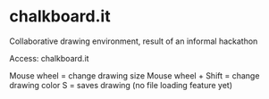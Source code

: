 # chalkboard.it

Collaborative drawing environment, result of an informal hackathon

Access: chalkboard.it

Mouse wheel = change drawing size
Mouse wheel + Shift = change drawing color
S = saves drawing (no file loading feature yet)
